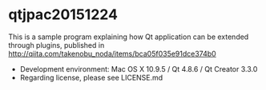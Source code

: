 # qtjpac20151224

This is a sample program explaining how Qt application can be extended through plugins, published in http://qiita.com/takenobu_noda/items/bca05f035e91dce374b0

* Development environment: Mac OS X 10.9.5 / Qt 4.8.6 / Qt Creator 3.3.0
* Regarding license, please see LICENSE.md
